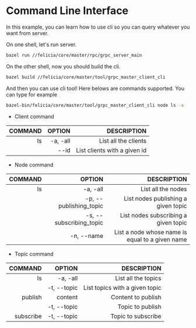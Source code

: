 # Command Line Interface

In this example, you can learn how to use cli so you can query whatever you want from server.

On one shell, let's run server.

```bash
bazel run //felicia/core/master/rpc/grpc_server_main
```

On the other shell, now you should build the cli.

```bash
bazel build //felicia/core/master/tool/grpc_master_client_cli
```

And then you can use cli tool! Here belows are commands supported. You can type for example

```bash
bazel-bin/felicia/core/master/tool/grpc_master_client_cli node ls -a
```

* Client command

| COMMAND  | OPTION                  | DESCRIPTION                  |
| -------: | ----------------------: | ---------------------------: |
| ls       | -a, -all                | List all the clients         |
|          | --id                    | List clients with a given id |

* Node command

| COMMAND  | OPTION                  | DESCRIPTION                                     |
| -------: | ----------------------: | ----------------------------------------------: |
| ls       | -a, -all                | List all the nodes                              |
|          | -p, --publishing_topic  | List nodes publishing a given topic             |
|          | -s, --subscribing_topic | List nodes subscribing a given topic            |
|          | -n, --name              | List a node whose name is equal to a given name |


* Topic command

| COMMAND   | OPTION                  | DESCRIPTION                          |
| --------: | ----------------------: | -----------------------------------: |
| ls        | -a, -all                | List all the topics                  |
|           | -t, --topic             | List topics with a given topic       |
| publish   | content                 | Content to publish                   |
|           | -t, --topic             | Topic to publish                     |
| subscribe | -t, --topic             | Topic to subscribe                   |

